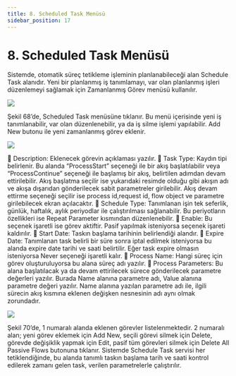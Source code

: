 ```yaml
---
title: 8. Scheduled Task Menüsü
sidebar_position: 17
---
```


# 8. Scheduled Task Menüsü

Sistemde, otomatik süreç tetikleme işleminin planlanabileceği alan Schedule Task alanıdır. Yeni bir planlanmış iş tanımlamayı, var olan planlanmış işleri düzenlemeyi sağlamak için Zamanlanmış Görev menüsü kullanılır.  

![](https://docsbimser.blob.core.windows.net/imagecontainer/auto-upload32af5b12-2cde-41f6-b3bf-0e35e86bf5b9)

Şekil 68’de, Scheduled Task menüsüne tıklanır. Bu menü içerisinde yeni iş tanımlanabilir, var olan düzenlenebilir, ya da iş silme işlemi yapılabilir.  Add New butonu ile yeni zamanlanmış görev eklenir. 

![](https://docsbimser.blob.core.windows.net/imagecontainer/auto-upload91d96348-275d-4eae-a067-403800155ebb)

	Description: Eklenecek görevin açıklaması yazılır. 
	Task Type: Kaydın tipi belirlenir. Bu alanda “ProcessStart” seçeneği ile bir akış başlatılabilir veya “ProcessContinue” seçeneği ile başlamış bir akış, belirtilen adımdan devam ettirilebilir.
Akış başlatma seçilir ise yukarıdaki resimde olduğu gibi akışın adı ve akışa dışarıdan gönderilecek sabit parametreler girilebilir. 
Akış devam ettirme seçeneği seçilir ise process id,request id, flow object ve parametre girilebilecek ekran açılacaktır. 
	Schedule Type: Tanımlanan işin tek seferlik, günlük, haftalık, aylık periyodlar ile çalıştırılması sağlanabilir. Bu periyotların özellikleri ise Repeat Parameter kısmından düzenlenebilir. 
	Enable: Bu seçenek işaretli ise görev aktiftir. Pasif yapılmak isteniyorsa seçenek işareti kaldırılır.
	Start Date: Taskın başlama tarihinin belirlendiği alandır.
	Expire Date: Tanımlanan task belirli bir süre sonra iptal edilmek isteniyorsa bu alanda expire date tarihi ve saati belirtilir. Eğer task expire olmasın isteniyorsa Never seçeneği işaretli kalır.
	Process Name: Hangi süreç için görev oluşturuluyorsa bu alana süreç adı yazılır. 
	Process Parameters: Bu alana başlatılacak ya da devam ettirilecek sürece gönderilecek parametre değerleri yazılır. Burada Name alanına parametre adı, Value alanına parametre değeri yazılır. Name alanına yazılan parametre adı ile, ilgili sürecin akış kısmına eklenen değişken nesnesinin adı aynı olmak zorundadır.


![](https://docsbimser.blob.core.windows.net/imagecontainer/auto-upload24b89e33-e4b7-42ae-9df6-94693ec7ed93)

Şekil 70’de, 1 numaralı alanda eklenen görevler listelenmektedir. 2 numaralı alan; yeni görev eklemek için Add New, seçili görevi silmek için Delete, görevde değişiklik yapmak için Edit,  pasif tüm görevleri silmek için Delete All Passive Flows butonuna tıklanır. 
Sistemde Schedule Task servisi her tetiklendiğinde, bu alanda tanımlı taskın başlama tarih ve saati kontrol edilerek zamanı gelen task, verilen parametrelerle çalıştırılır.